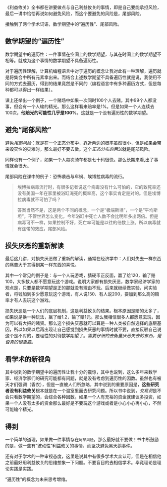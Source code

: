《利益攸关》全书都在讲要做点与自己利益攸关的事情，即是自己要能承担风险，最后一讲中恰恰再说如何避免风险，而这个要避免的风险是，尾部风险。

接触到了两个学术词语，数学期望中的“遍历性”、尾部风险。

## 数学期望的“遍历性”
数学期望中的遍历性：一件事情在空间上的数学期望，与其在时间上的数学期望不相等。就成为这个事情的数学期望不具备遍历性。

对于遍历性理解，计算机编程语言中对于遍历的概念让我对此有一种理解，遍历就是将集合中所有元素拿出来。而结合上述数学期望不具备遍历性就是说，我使用不同的方式去遍历，得到的结果竟然是不同的（编程语言中有多种遍历方式，但是每种都可以得出一样结果）。

课上还举出一个例子，一个赌场中如果一次同时100个人去赌，其中99个人都没事，但会有一个人输的精光。那么这样看来赔率是1%。但是如果一个人连续去100次，**他赔光的可能性几乎是100%**。这就是一个没有遍历性的数学期望。

## 避免“尾部风险”
避免*尾部风险*：就是在一个正态分布中，靠近两边的概率虽然很小，但是如果会带来毁灭性的灾难时，那么最好不要去做。这个*正态分布的两边*就是尾部风险。

同样也有一个例子，如果一个人每次骑车都是七十码很快。那么长期来看,出了事情就会很大。

尾部风险在课中的例子：恐怖袭击与车祸、埃博拉病毒的流行。

> 埃博拉病毒流行时，有很多记者说这个病毒没有什么可怕的，它的致死率还没有美国一年在家里被浴缸淹死的概率高，这个事实肯定是对的。但是埃博拉病毒就不可怕了吗？
> 
> 答案当然不是，这是两个不同的概念，一个是“极端斯坦”，一个是“平均斯坦”。不管世界怎么变化，今年浴缸中死亡人数不会比明年多出两倍。但是病毒可不一样，如果控制不好，死亡率可能是以往的倍数上涨。所以病毒就有连带的效应，尾部风险。

## 损失厌恶的重新解读
最后这几讲，对损失厌恶做了重新的解读，通常在经济学中：人们对失去一样东西的痛苦大于其得到某一样东西的喜悦。

其中一个常见的例子是：与一个人玩游戏，猜硬币正反面，赢了给120，输了赔100，大多数人都不愿意玩这个游戏。说明大家都有损失厌恶，数学家经济学家的观点是，只要是数学期望是正的那就没有理由不玩。后来就继续做实验，问实验者，将钱加到多少愿意玩这个游戏，有人说150、有人说200，要加到那么高的赔率才有人去玩这个游戏。

损失厌恶是一个人们的底层机制，这是利益攸关的结果。根本原因是赔的太多了，如果说是换一种玩法，赢了给1.2，输了赔1元。那么我相信很多人都愿意去玩，因为可以有大把的赌资。那么这个损失厌恶就可以算是一种人类被自然选择的底层基因，所以如果以后再出现让自己感觉到损失厌恶的事情时就不要，直接反驳自己说这个是不对的，要理性的对待数学期望了。*需要仔细的去衡量厌恶失去的东西，是否真的很重要*。

## 看学术的新视角
其中说到的数学期望中的遍历性让我十分的震惊，其中也说到，这么多年来数学家、经济学家们的研究可能都有问题，就是没有考虑到遍历性的因数。虽然也有被天才们强调（香农），但是一直被人们所忽略，其中说到的重要原因是，**这些研究者没有利益攸关**根本就是在一个温室里面去研究问题。所以书中说到，*交易员*是不会只看数学期望的，会综合各种因数。如果一个人有充裕的资金就建议多投资，如果一个人没有太多的资金那么最好是不要玩这个游戏或者是小心小心再小心，不然可能输个精光。


## 得到
一个简单的道理，如果做一件事情存在`尾部风险`，那么最好就不要做！书中所鼓励的是，做一些有“波动性”利益攸关的事情，而坚决避免黑天鹅事件。

还有对于学术的一种审视态度，这里是说其中有很多学术大众认可，但是在相信他之前最好用利益攸关的思维想象一下问题。不要盲目的去相信学术。毕竟理论是理论实践是实践。

“遍历性”的概念为未来思考增维。